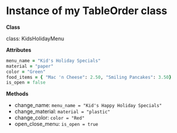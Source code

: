 # Instance of my TableOrder class

**Class**

class: KidsHolidayMenu

**Attributes**

```ruby
menu_name = "Kid's Holiday Specials"
material = "paper"
color = "Green"
food_items = { "Mac 'n Cheese": 2.50, "Smiling Pancakes": 3.50}
is_open = false
```

**Methods**

* change_name: `menu_name = "Kid's Happy Holiday Specials"`
* change_material: `material = "plastic"`
* change_color: `color = "Red"`
* open_close_menu: `is_open = true`
